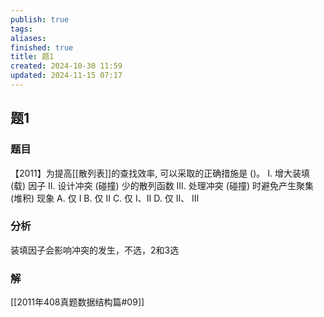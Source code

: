 ```yaml
---
publish: true
tags: 
aliases: 
finished: true
title: 题1
created: 2024-10-30 11:59
updated: 2024-11-15 07:17
---
```

## 题1
### 题目
【2011】为提高[[散列表]]的查找效率, 可以采取的正确措施是 ()。
I. 增大装填 (载) 因子
II. 设计冲突 (碰撞) 少的散列函数
III. 处理冲突 (碰撞) 时避免产生聚集 (堆积) 现象
A. 仅 I 
B. 仅 II 
C. 仅 I、II 
D. 仅 II、 III
### 分析
装填因子会影响冲突的发生，不选，2和3选
### 解
[[2011年408真题数据结构篇#09]]